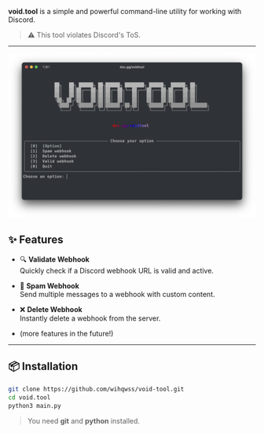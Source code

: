 **void.tool** is a simple and powerful command-line utility for working with Discord.

> ⚠️ This tool violates Discord's ToS.

---

![void.tool screenshot](imgs/screenshot.png)

## ✨ Features

- 🔍 **Validate Webhook**  
  Quickly check if a Discord webhook URL is valid and active.

- 🚀 **Spam Webhook**  
  Send multiple messages to a webhook with custom content.

- ❌ **Delete Webhook**  
  Instantly delete a webhook from the server.
  
- (more features in the future!)

---

## 📦 Installation

```bash
git clone https://github.com/wihqwss/void-tool.git
cd void.tool
python3 main.py
```
> You need **git** and **python** installed.
